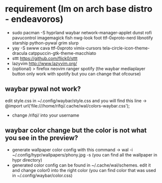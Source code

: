 # requirement (Im on arch base distro - endeavoros)
 - sudo pacman -S hyprland waybar network-manager-applet dunst rofi pavucontrol imagemagick fish nwg-look foot ttf-0xproto-nerd libnotify starship python-pywal grim slurp
 - yay -S swww cava ttf-0xproto vimix-cursors tela-circle-icon-theme-dracula catppuccin-gtk-theme-macchiato
 - sttt https://github.com/flick0/sttt
 - lazyvim http://www.lazyvim.org/
 - (optional) > firefox neovim ranger spotify (the waybar mediaplayer button only work with spotify but you can change that ofcourse)

## waybar pywal not work?
edit style.css in ~/.config/waybar/style.css and you will find this line -> @import url('file:///home/rifqi/.cache/wal/colors-waybar.css');
- change /rifqi/ into your username
## waybar color change but the color is not what you see in the preview?
- generate wallpaper color config with this command -> wal -i ~/.config/hypr/wallpapers/phony.jpg -s (you can find all the wallpaper in hypr directory)
- generated color config can be found in ~/.cache/wal/schemes. edit it and change color0 into the right color (you can find color that was used in ~/.config/waybar/color.css)
